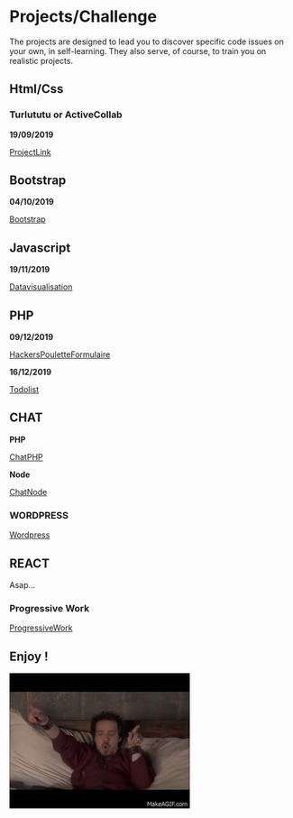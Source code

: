 # Projects/Challenge

The projects are designed to lead you to discover specific code issues on your own, in self-learning. They also serve, of course, to train you on realistic projects.

## Html/Css

### Turlututu or ActiveCollab

**19/09/2019**

[ProjectLink](../Parcours/01-Prairie/5.HTML-CSS/progressive-enhancement/readme.md)

## Bootstrap

**04/10/2019**

[Bootstrap](BootstrapProject/projet.md)

## Javascript

**19/11/2019**

[Datavisualisation](./javascript-challenge-solo/readme.md)

## PHP

**09/12/2019**

[HackersPouletteFormulaire](./HackersPoulette/readme.md)

**16/12/2019**

[Todolist](./TodolistJSON/todolist.md)

## CHAT

**PHP**

[ChatPHP](./Chat/PHP/readme.md)

**Node**

[ChatNode](./Chat/Node/chat.md)

### WORDPRESS

[Wordpress](./Wordpress/README.md)

## REACT

Asap...

### Progressive Work

[ProgressiveWork](./ProgressiveWork/readme.md)

## Enjoy !

![Plaisir](enjoy.gif)
